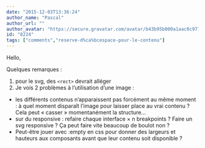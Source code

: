 ```yaml
---
date: "2015-12-03T13:36:24"
author_name: "Pascal"
author_url: ""
author_avatar: "https://secure.gravatar.com/avatar/b43b95b000a1aac0c9718a339caf2b41"
id: "8224"
tags: ["comments","reserve-d%ca%bcespace-pour-le-contenu"]
---
```

Hello,

Quelques remarques :

1.  pour le svg, des `<rect>` devrait alléger
2.  Je vois 2 problèmes à l’utilisation d’une image :
  * les différents contenus n’apparaissent pas forcément au même moment : à quel moment disparaît l’image pour laisser place au vrai contenu ? Cela peut «&nbsp;casser&nbsp;» momentanément la structure…
  * sur du responsive : refaire chaque interface × n breakpoints ? Faire un svg responsive ? Ça peut faire vite beaucoup de boulot non ?
  * Peut-être jouer avec :empty en css pour donner des largeurs et hauteurs aux composants avant que leur contenu soit disponible ?